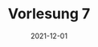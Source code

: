 ---
title: "Vorlesung 7"
date: "2021-12-01"
description: "Verfasst am 02. Dezember 2021"
draft: true
tags: ["Vorlesung"]
---